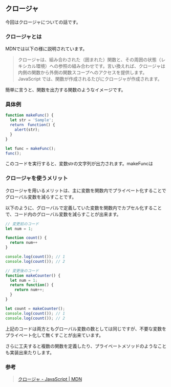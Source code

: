 ## クロージャ

今回はクロージャについての話です。

### クロージャとは

MDNでは以下の様に説明されています。

> クロージャは、組み合わされた（囲まれた）関数と、その周囲の状態（レキシカル環境）への参照の組み合わせです。言い換えれば、クロージャは内側の関数から外側の関数スコープへのアクセスを提供します。JavaScript では、関数が作成されるたびにクロージャが作成されます。

簡単に言うと、関数を出力する関数のようなイメージです。

### 具体例

```javascript
function makeFunc() {
  let str = 'Sample';
  return　function() {
    alert(str);
  }
}

let func = makeFunc();
func();
```

このコードを実行すると、変数strの文字列が出力されます。makeFuncは

### クロージャを使うメリット

クロージャを用いるメリットは、主に変数を関数内でプライベート化することでグローバル変数を減らすことです。

以下のように、グローバルで定義していた変数を関数内でカプセル化することで、コード内のグローバル変数を減らすことが出来ます。

```javascript
// 変更前のコード
let num = 1;

function count() {
  return num++
}

console.log(count()); // 1
console.log(count()); // 2
```

```javascript
// 変更後のコード
function makeCounter() {
  let num = 1;
  return function() {
    return num++;
  }
}

let count = makeCounter();
console.log(count()); // 1
console.log(count()); // 2
```

上記のコードは両方ともグローバル変数の数としては同じですが、不要な変数をプライベート化して無くすことが出来ています。

さらに工夫すると複数の関数を定義したり、プライベートメソッドのようなことも実装出来たりします。

### 参考
> [クロージャ - JavaScript | MDN](https://developer.mozilla.org/ja/docs/Web/JavaScript/Closures)